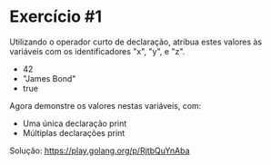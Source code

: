 # Exercício #1

Utilizando o operador curto de declaração, atribua estes valores às variáveis
com os identificadores "x", "y", e "z".

- 42
- "James Bond"
- true

Agora demonstre os valores nestas variáveis, com:

- Uma única declaração print
- Múltiplas declarações print

Solução: https://play.golang.org/p/RjtbQuYnAba